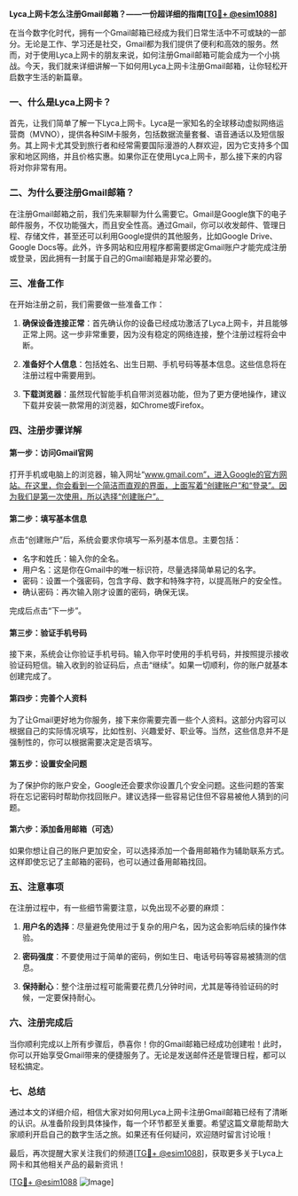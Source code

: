 **Lyca上网卡怎么注册Gmail邮箱？——一份超详细的指南[[TG💪+ @esim1088](https://t.me/s/esim1088)]**

在当今数字化时代，拥有一个Gmail邮箱已经成为我们日常生活中不可或缺的一部分。无论是工作、学习还是社交，Gmail都为我们提供了便利和高效的服务。然而，对于使用Lyca上网卡的朋友来说，如何注册Gmail邮箱可能会成为一个小挑战。今天，我们就来详细讲解一下如何用Lyca上网卡注册Gmail邮箱，让你轻松开启数字生活的新篇章。

### 一、什么是Lyca上网卡？

首先，让我们简单了解一下Lyca上网卡。Lyca是一家知名的全球移动虚拟网络运营商（MVNO），提供各种SIM卡服务，包括数据流量套餐、语音通话以及短信服务。其上网卡尤其受到旅行者和经常需要国际漫游的人群欢迎，因为它支持多个国家和地区网络，并且价格实惠。如果你正在使用Lyca上网卡，那么接下来的内容将对你非常有用。

### 二、为什么要注册Gmail邮箱？

在注册Gmail邮箱之前，我们先来聊聊为什么需要它。Gmail是Google旗下的电子邮件服务，不仅功能强大，而且安全性高。通过Gmail，你可以收发邮件、管理日程、存储文件，甚至还可以利用Google提供的其他服务，比如Google Drive、Google Docs等。此外，许多网站和应用程序都需要绑定Gmail账户才能完成注册或登录，因此拥有一封属于自己的Gmail邮箱是非常必要的。

### 三、准备工作

在开始注册之前，我们需要做一些准备工作：

1. **确保设备连接正常**：首先确认你的设备已经成功激活了Lyca上网卡，并且能够正常上网。这一步非常重要，因为没有稳定的网络连接，整个注册过程将会中断。
   
2. **准备好个人信息**：包括姓名、出生日期、手机号码等基本信息。这些信息将在注册过程中需要用到。

3. **下载浏览器**：虽然现代智能手机自带浏览器功能，但为了更方便地操作，建议下载并安装一款常用的浏览器，如Chrome或Firefox。

### 四、注册步骤详解

#### 第一步：访问Gmail官网

打开手机或电脑上的浏览器，输入网址“www.gmail.com”，进入Google的官方网站。在这里，你会看到一个简洁而直观的界面，上面写着“创建账户”和“登录”。因为我们是第一次使用，所以选择“创建账户”。

#### 第二步：填写基本信息

点击“创建账户”后，系统会要求你填写一系列基本信息。主要包括：

- 名字和姓氏：输入你的全名。
- 用户名：这是你在Gmail中的唯一标识符，尽量选择简单易记的名字。
- 密码：设置一个强密码，包含字母、数字和特殊字符，以提高账户的安全性。
- 确认密码：再次输入刚才设置的密码，确保无误。

完成后点击“下一步”。

#### 第三步：验证手机号码

接下来，系统会让你验证手机号码。输入你平时使用的手机号码，并按照提示接收验证码短信。输入收到的验证码后，点击“继续”。如果一切顺利，你的账户就基本创建完成了。

#### 第四步：完善个人资料

为了让Gmail更好地为你服务，接下来你需要完善一些个人资料。这部分内容可以根据自己的实际情况填写，比如性别、兴趣爱好、职业等。当然，这些信息并不是强制性的，你可以根据需要决定是否填写。

#### 第五步：设置安全问题

为了保护你的账户安全，Google还会要求你设置几个安全问题。这些问题的答案将在忘记密码时帮助你找回账户。建议选择一些容易记住但不容易被他人猜到的问题。

#### 第六步：添加备用邮箱（可选）

如果你想让自己的账户更加安全，可以选择添加一个备用邮箱作为辅助联系方式。这样即使忘记了主邮箱的密码，也可以通过备用邮箱找回。

### 五、注意事项

在注册过程中，有一些细节需要注意，以免出现不必要的麻烦：

1. **用户名的选择**：尽量避免使用过于复杂的用户名，因为这会影响后续的操作体验。
   
2. **密码强度**：不要使用过于简单的密码，例如生日、电话号码等容易被猜测的信息。

3. **保持耐心**：整个注册过程可能需要花费几分钟时间，尤其是等待验证码的时候，一定要保持耐心。

### 六、注册完成后

当你顺利完成以上所有步骤后，恭喜你！你的Gmail邮箱已经成功创建啦！此时，你可以开始享受Gmail带来的便捷服务了。无论是发送邮件还是管理日程，都可以轻松搞定。

### 七、总结

通过本文的详细介绍，相信大家对如何用Lyca上网卡注册Gmail邮箱已经有了清晰的认识。从准备阶段到具体操作，每一个环节都至关重要。希望这篇文章能帮助大家顺利开启自己的数字生活之旅。如果还有任何疑问，欢迎随时留言讨论哦！

最后，再次提醒大家关注我们的频道[[TG💪+ @esim1088](https://t.me/s/esim1088)]，获取更多关于Lyca上网卡和其他相关产品的最新资讯！

[[TG💪+ @esim1088](https://t.me/s/esim1088) ![Image](https://i.postimg.cc/4NQfJmqS/Snipaste-2025-05-13-00-14-12.png)]